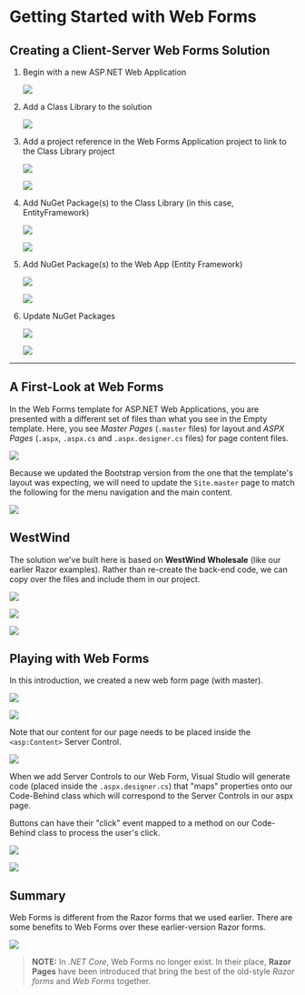# Getting Started with Web Forms

## Creating a Client-Server Web Forms Solution

1. Begin with a new ASP.NET Web Application

    ![](./ReadMe-Images/01-CreateWebApp.png)

1. Add a Class Library to the solution

    ![](./ReadMe-Images/02-AddClassLibrary.png)

1. Add a project reference in the Web Forms Application project to link to the Class Library project

    ![](./ReadMe-Images/03-AddReferenceToClassLibrary.png)

    ![](./ReadMe-Images/03a-ProjectReference.png)

1. Add NuGet Package(s) to the Class Library (in this case, EntityFramework)

    ![](./ReadMe-Images/04-AddNuGetPackagesToClassLibrary.png)

    ![](./ReadMe-Images/EF6.png)

1. Add NuGet Package(s) to the Web App (Entity Framework)

    ![](./ReadMe-Images/05-AddNuGetPackagesToWebApp.png)

    ![](./ReadMe-Images/EF6.png)
    
1. Update NuGet Packages

    ![](./ReadMe-Images/05a-UpdateNuGetPackages.png)

    ![](./ReadMe-Images/05b-UpdateBootStrapSpecificVersion.png)

----

## A First-Look at Web Forms

In the Web Forms template for ASP.NET Web Applications, you are presented with a different set of files than what you see in the Empty template. Here, you see *Master Pages* (`.master` files) for layout and *ASPX Pages* (`.aspx`, `.aspx.cs` and `.aspx.designer.cs` files) for page content files.

![](./ReadMe-Images/KeyFilesInWebFormsTemplate.png)

Because we updated the Bootstrap version from the one that the template's layout was expecting, we will need to update the `Site.master` page to match the following for the menu navigation and the main content.

![](./ReadMe-Images/ChangesToSiteMasterNav.png)

## WestWind

The solution we've built here is based on **WestWind Wholesale** (like our earlier Razor examples). Rather than re-create the back-end code, we can copy over the files and include them in our project.

![](./ReadMe-Images/Copy_BLL_DAL_Entities.png)

![](./ReadMe-Images/ShowAllFiles.png)

![](./ReadMe-Images/IncludeInProject.png)

## Playing with Web Forms

In this introduction, we created a new web form page (with master).

![](./ReadMe-Images/AddWebFormsWithMasterPage.png)

![](./ReadMe-Images/SelectMasterPage.png)

Note that our content for our page needs to be placed inside the `<asp:Content>` Server Control.

![](./ReadMe-Images/TheASPX_Markup.png)

When we add Server Controls to our Web Form, Visual Studio will generate code (placed inside the `.aspx.designer.cs`) that "maps" properties onto our Code-Behind class which will correspond to the Server Controls in our aspx page.

Buttons can have their "click" event mapped to a method on our Code-Behind class to process the user's click.

![](./ReadMe-Images/LinkButtonOnClick.png)

![](./ReadMe-Images/LinkButtonOnClickAndHandler.png)

## Summary

Web Forms is different from the Razor forms that we used earlier. There are some benefits to Web Forms over these earlier-version Razor forms.

![](./ReadMe-Images/BenefitsOfWebFormsOverRazor.png)

> **NOTE:** In *.NET Core*, Web Forms no longer exist. In their place, **Razor Pages** have been introduced that bring the best of the old-style *Razor forms* and *Web Forms* together.
